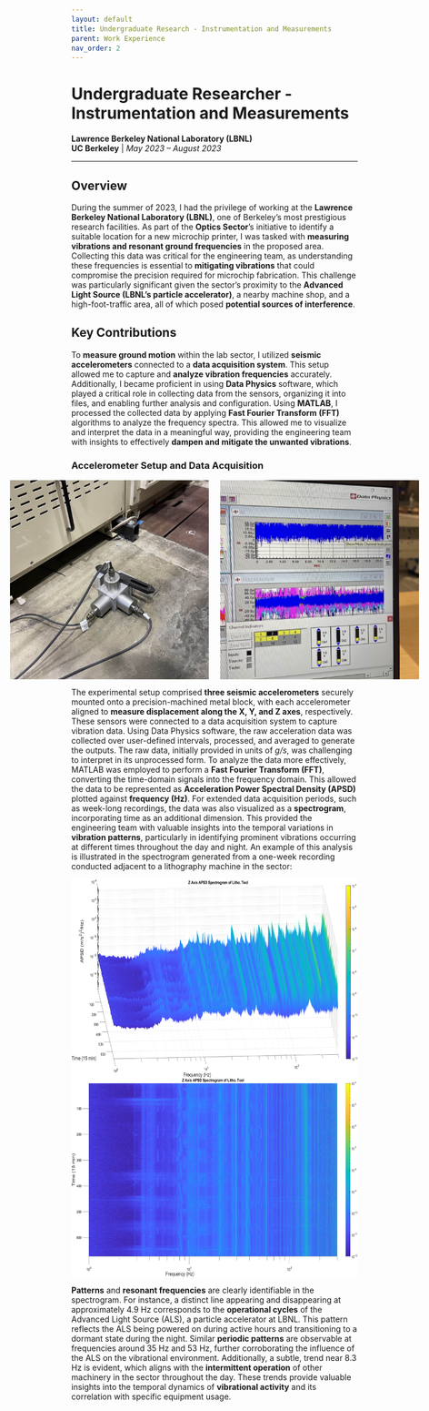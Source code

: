 ```yaml
---
layout: default
title: Undergraduate Research - Instrumentation and Measurements
parent: Work Experience
nav_order: 2
---
```


# Undergraduate Researcher - Instrumentation and Measurements
**Lawrence Berkeley National Laboratory (LBNL)**  
**UC Berkeley** | *May 2023 – August 2023*

---

## Overview  
During the summer of 2023, I had the privilege of working at the **Lawrence Berkeley National Laboratory (LBNL)**, one of Berkeley’s most prestigious research facilities. As part of the **Optics Sector**’s initiative to identify a suitable location for a new microchip printer, I was tasked with **measuring vibrations and resonant ground frequencies** in the proposed area. Collecting this data was critical for the engineering team, as understanding these frequencies is essential to **mitigating vibrations** that could compromise the precision required for microchip fabrication. This challenge was particularly significant given the sector’s proximity to the **Advanced Light Source (LBNL’s particle accelerator)**, a nearby machine shop, and a high-foot-traffic area, all of which posed **potential sources of interference**.

## Key Contributions 
To **measure ground motion** within the lab sector, I utilized **seismic accelerometers** connected to a **data acquisition system**. This setup allowed me to capture and **analyze vibration frequencies** accurately. Additionally, I became proficient in using **Data Physics** software, which played a critical role in collecting data from the sensors, organizing it into files, and enabling further analysis and configuration. Using **MATLAB**, I processed the collected data by applying **Fast Fourier Transform (FFT)** algorithms to analyze the frequency spectra. This allowed me to visualize and interpret the data in a meaningful way, providing the engineering team with insights to effectively **dampen and mitigate the unwanted vibrations**. 

### Accelerometer Setup and Data Acquisition
<div style="display: flex; justify-content: center; gap: 20px;">
  <img src="assets/accelerometers.jpg" alt="accelerometers" style="height: 350px; width: auto;">
  <img src="assets/dataphysics.jpg" alt="data physics" style="height: 350px; width: auto;">
</div>

The experimental setup comprised **three seismic accelerometers** securely mounted onto a precision-machined metal block, with each accelerometer aligned to **measure displacement along the X, Y, and Z axes**, respectively. These sensors were connected to a data acquisition system to capture vibration data. Using Data Physics software, the raw acceleration data was collected over user-defined intervals, processed, and averaged to generate the outputs. The raw data, initially provided in units of *g/s*, was challenging to interpret in its unprocessed form. To analyze the data more effectively, MATLAB was employed to perform a **Fast Fourier Transform (FFT)**, converting the time-domain signals into the frequency domain. This allowed the data to be represented as **Acceleration Power Spectral Density (APSD)** plotted against **frequency (Hz)**. For extended data acquisition periods, such as week-long recordings, the data was also visualized as a **spectrogram**, incorporating time as an additional dimension. This provided the engineering team with valuable insights into the temporal variations in **vibration patterns**, particularly in identifying prominent vibrations occurring at different times throughout the day and night. An example of this analysis is illustrated in the spectrogram generated from a one-week recording conducted adjacent to a lithography machine in the sector:

<div style="display: flex; justify-content: center; gap: 20px;">
  <img src="assets/spectrogram3D.png" alt="spectrogram3D" style="height: 350px; width: auto;">
</div>

<div style="display: flex; justify-content: center; gap: 20px;">
  <img src="assets/spectrogram2D.png" alt="spectrogram2D" style="height: 350px; width: auto;">
</div>

**Patterns** and **resonant frequencies** are clearly identifiable in the spectrogram. For instance, a distinct line appearing and disappearing at approximately 4.9 Hz corresponds to the **operational cycles** of the Advanced Light Source (ALS), a particle accelerator at LBNL. This pattern reflects the ALS being powered on during active hours and transitioning to a dormant state during the night. Similar **periodic patterns** are observable at frequencies around 35 Hz and 53 Hz, further corroborating the influence of the ALS on the vibrational environment. Additionally, a subtle, trend near 8.3 Hz is evident, which aligns with the **intermittent operation** of other machinery in the sector throughout the day. These trends provide valuable insights into the temporal dynamics of **vibrational activity** and its correlation with specific equipment usage.

